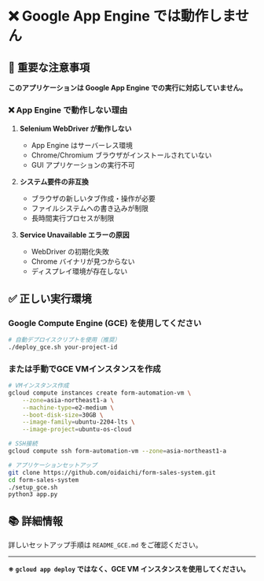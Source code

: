 # ❌ Google App Engine では動作しません

## 🚫 重要な注意事項

**このアプリケーションは Google App Engine での実行に対応していません。**

### ❌ App Engine で動作しない理由

1. **Selenium WebDriver が動作しない**
   - App Engine はサーバーレス環境
   - Chrome/Chromium ブラウザがインストールされていない
   - GUI アプリケーションの実行不可

2. **システム要件の非互換**
   - ブラウザの新しいタブ作成・操作が必要
   - ファイルシステムへの書き込みが制限
   - 長時間実行プロセスが制限

3. **Service Unavailable エラーの原因**
   - WebDriver の初期化失敗
   - Chrome バイナリが見つからない
   - ディスプレイ環境が存在しない

## ✅ 正しい実行環境

### Google Compute Engine (GCE) を使用してください

```bash
# 自動デプロイスクリプトを使用（推奨）
./deploy_gce.sh your-project-id
```

### または手動でGCE VMインスタンスを作成

```bash
# VMインスタンス作成
gcloud compute instances create form-automation-vm \
    --zone=asia-northeast1-a \
    --machine-type=e2-medium \
    --boot-disk-size=30GB \
    --image-family=ubuntu-2204-lts \
    --image-project=ubuntu-os-cloud

# SSH接続
gcloud compute ssh form-automation-vm --zone=asia-northeast1-a

# アプリケーションセットアップ
git clone https://github.com/oidaichi/form-sales-system.git
cd form-sales-system
./setup_gce.sh
python3 app.py
```

## 📚 詳細情報

詳しいセットアップ手順は `README_GCE.md` をご確認ください。

---

**※ `gcloud app deploy` ではなく、GCE VM インスタンスを使用してください。**